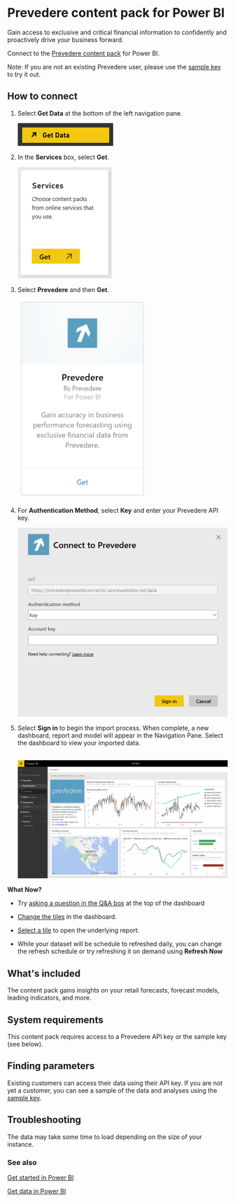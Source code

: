 <properties 
   pageTitle="Prevedere content pack"
   description="Prevedere content pack for Power BI"
   services="powerbi" 
   documentationCenter="" 
   authors=”joeshoukry” 
   manager="mblythe" 
   backup=""
   editor=""
   tags=""
   qualityFocus="no"
   qualityDate=""/>
 
<tags
   ms.service="powerbi"
   ms.devlang="NA"
   ms.topic="article"
   ms.tgt_pltfrm="NA"
   ms.workload="powerbi"
   ms.date="08/29/2016"
   ms.author=”yshoukry”/>
# Prevedere content pack for Power&nbsp;BI

Gain access to exclusive and critical financial information to confidently and proactively drive your business forward.

Connect to the [Prevedere content pack](https://app.powerbi.com/getdata/services/prevedere) for Power BI.

Note: If you are not an existing Prevedere user, please use the [sample key](https://prevederepowerbiconnector.azurewebsites.net/static/learnmore.html) to try it out. 

## How to connect

1.  Select **Get Data** at the bottom of the left navigation pane.

	![](media/powerbi-content-pack-prevedere/getdata.png)

2.  In the **Services** box, select **Get**.

	![](media/powerbi-content-pack-prevedere/services.png)

3.  Select **Prevedere** and then **Get**.

	![](media/powerbi-content-pack-prevedere/connect.png)

4. For **Authentication Method**, select **Key** and enter your Prevedere API key. 

	![](media/powerbi-content-pack-prevedere/creds.png)

5. Select **Sign in** to begin the import process. When complete, a new dashboard, report and model will appear in the Navigation Pane. Select the dashboard to view your imported data.

	 ![](media/powerbi-content-pack-prevedere/dashboard.png)


**What Now?**

- Try [asking a question in the Q&A box](powerbi-service-q-and-a.md) at the top of the dashboard

- [Change the tiles](powerbi-service-edit-a-tile-in-a-dashboard.md) in the dashboard.

- [Select a tile](powerbi-service-dashboard-tiles.md) to open the underlying report.

- While your dataset will be schedule to refreshed daily, you can change the refresh schedule or try refreshing it on demand using **Refresh Now**


## What's included

The content pack gains insights on your retail forecasts, forecast models, leading indicators, and more.

## System requirements

This content pack requires access to a Prevedere API key or the sample key (see below).

## Finding parameters
<a name="FindingParams"></a>

Existing customers can access their data using their API key. If you are not yet a customer, you can see a sample of the data and analyses using the [sample key](https://prevederepowerbiconnector.azurewebsites.net/static/learnmore.html).

## Troubleshooting
The data may take some time to load depending on the size of your instance. 

### See also

[Get started in Power BI](powerbi-service-get-started.md)

[Get data in Power BI](powerbi-service-get-data.md)
